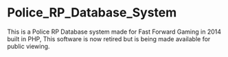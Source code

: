# Police_RP_Database_System
This is a Police RP Database system made for Fast Forward Gaming in 2014 built in PHP, This software is now retired but is being made available for public viewing.
